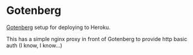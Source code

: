 # Gotenberg

[Gotenberg](https://gotenberg.dev/) setup for deploying to Heroku.

This has a simple nginx proxy in front of Gotenberg to provide http basic auth (I know, I know...)

